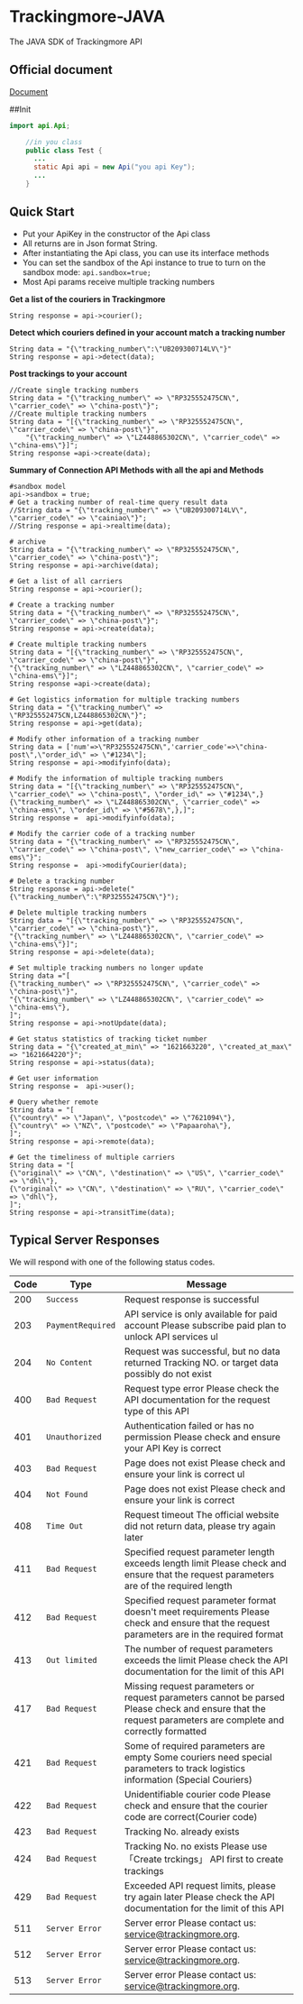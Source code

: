 Trackingmore-JAVA
=================

The JAVA SDK of Trackingmore API
## Official document

[Document](https://www.trackingmore.com/v3/api-index)

##Init
```java
import api.Api;

    //in you class
    public class Test {
      ...
      static Api api = new Api("you api Key");
      ...
    }
```


Quick Start
--------------
- Put your ApiKey in the constructor of the Api class
- All returns are in Json format String.
- After instantiating the Api class, you can use its interface methods
- You can set the sandbox of the Api instance to true to turn on the sandbox mode: <code>api.sandbox=true;</code>
- Most Api params receive multiple tracking numbers

**Get a list of the couriers in Trackingmore**

    String response = api->courier();

**Detect which couriers defined in your account match a tracking number**

    String data = "{\"tracking_number\":\"UB209300714LV\"}"
    String response = api->detect(data);


**Post trackings to your account**

    //Create single tracking numbers
    String data = "{\"tracking_number\" => \"RP325552475CN\", \"carrier_code\" => \"china-post\"}";
    //Create multiple tracking numbers
    String data = "[{\"tracking_number\" => \"RP325552475CN\", \"carrier_code\" => \"china-post\"}",
        "{\"tracking_number\" => \"LZ448865302CN\", \"carrier_code\" => \"china-ems\"}]";
    String response =api->create(data);

**Summary of Connection API Methods with all the api and Methods**

    #sandbox model
    api->sandbox = true;
    # Get a tracking number of real-time query result data
    //String data = "{\"tracking_number\" => \"UB209300714LV\", \"carrier_code\" => \"cainiao\"}";
    //String response = api->realtime(data);
    
    # archive
    String data = "{\"tracking_number\" => \"RP325552475CN\", \"carrier_code\" => \"china-post\"}";
    String response = api->archive(data);
    
    # Get a list of all carriers
    String response = api->courier();
    
    # Create a tracking number
    String data = "{\"tracking_number\" => \"RP325552475CN\", \"carrier_code\" => \"china-post\"}";
    String response = api->create(data);
    
    # Create multiple tracking numbers
    String data = "[{\"tracking_number\" => \"RP325552475CN\", \"carrier_code\" => \"china-post\"}",
    "{\"tracking_number\" => \"LZ448865302CN\", \"carrier_code\" => \"china-ems\"}]";
    String response =api->create(data);

    # Get logistics information for multiple tracking numbers
    String data = "{\"tracking_number\" => \"RP325552475CN,LZ448865302CN\"}";
    String response = api->get(data);
    
    # Modify other information of a tracking number
    String data = ['num'=>\"RP325552475CN\",'carrier_code'=>\"china-post\",\"order_id\" => \"#1234\"];
    String response = api->modifyinfo(data);
    
    # Modify the information of multiple tracking numbers
    String data = "[{\"tracking_number\" => \"RP325552475CN\", \"carrier_code\" => \"china-post\", \"order_id\" => \"#1234\",}{\"tracking_number\" => \"LZ448865302CN\", \"carrier_code\" => \"china-ems\", \"order_id\" => \"#5678\",},]";
    String response =  api->modifyinfo(data);
    
    # Modify the carrier code of a tracking number
    String data = "{\"tracking_number\" => \"RP325552475CN\", \"carrier_code\" => \"china-post\", \"new_carrier_code\" => \"china-ems\"}";
    String response =  api->modifyCourier(data);
    
    # Delete a tracking number
    String response = api->delete("{\"tracking_number\":\"RP325552475CN\"}");
    
    # Delete multiple tracking numbers
    String data = "[{\"tracking_number\" => \"RP325552475CN\", \"carrier_code\" => \"china-post\"}",
    "{\"tracking_number\" => \"LZ448865302CN\", \"carrier_code\" => \"china-ems\"}]";
    String response = api->delete(data);
    
    # Set multiple tracking numbers no longer update
    String data ="[
    {\"tracking_number\" => \"RP325552475CN\", \"carrier_code\" => \"china-post\"}",
    "{\"tracking_number\" => \"LZ448865302CN\", \"carrier_code\" => \"china-ems\"},
    ]";
    String response = api->notUpdate(data);
    
    # Get status statistics of tracking ticket number
    String data = "{\"created_at_min\" => "1621663220", \"created_at_max\" => "1621664220"}";
    String response = api->status(data);
    
    # Get user information
    String response =  api->user();
    
    # Query whether remote
    String data = "[
    {\"country\" => \"Japan\", \"postcode\" => \"7621094\"},
    {\"country\" => \"NZ\", \"postcode\" => \"Papaaroha\"},
    ]";
    String response = api->remote(data);
    
    # Get the timeliness of multiple carriers
    String data = "[
    {\"original\" => \"CN\", \"destination\" => \"US\", \"carrier_code\" => \"dhl\"},
    {\"original\" => \"CN\", \"destination\" => \"RU\", \"carrier_code\" => \"dhl\"},
    ]";
    String response = api->transitTime(data);

## Typical Server Responses

We will respond with one of the following status codes.

Code|Type | Message
----|--------------|-------------------------------
200    | <code>Success</code>|    Request response is successful
203    | <code>PaymentRequired</code>|  API service is only available for paid account Please subscribe paid plan to unlock API services                                                             ul
204    | <code>No Content</code>|    Request was successful, but no data returned Tracking NO. or target data possibly do not exist
400    | <code>Bad Request</code>| Request type error Please check the API documentation for the request type of this API
401    | <code>Unauthorized</code>|    Authentication failed or has no permission Please check and ensure your API Key is correct
403    | <code>Bad Request</code>|    Page does not exist Please check and ensure your link is correct                                                                                             ul
404    | <code>Not Found</code>|    Page does not exist Please check and ensure your link is correct
408    | <code>Time Out</code>|    Request timeout The official website did not return data, please try again later
411    | <code>Bad Request</code>|    Specified request parameter length exceeds length limit Please check and ensure that the request parameters are of the required length
412    | <code>Bad Request</code>|    Specified request parameter format doesn't meet requirements Please check and ensure that the request parameters are in the required format
413    | <code>Out limited</code>|    The number of request parameters exceeds the limit Please check the API documentation for the limit of this API
417    | <code>Bad Request</code>|    Missing request parameters or request parameters cannot be parsed Please check and ensure that the request parameters are complete and correctly formatted
421    | <code>Bad Request</code>|    Some of required parameters are empty Some couriers need special parameters to track logistics information (Special Couriers)
422    | <code>Bad Request</code>|    Unidentifiable courier code Please check and ensure that the courier code are correct(Courier code)
423    | <code>Bad Request</code>|    Tracking No. already exists
424    | <code>Bad Request</code>|    Tracking No. no exists Please use 「Create trckings」 API first to create trackings
429    | <code>Bad Request</code>|    Exceeded API request limits, please try again later Please check the API documentation for the limit of this API
511    | <code>Server Error</code>|    Server error Please contact us: service@trackingmore.org.
512    | <code>Server Error</code>|    Server error Please contact us: service@trackingmore.org.
513    | <code>Server Error</code>|    Server error Please contact us: service@trackingmore.org.        